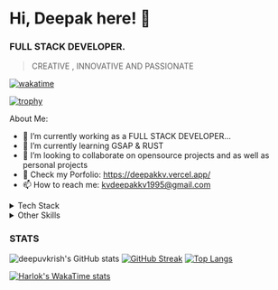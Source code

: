 # Hi, Deepak here! 👋


### FULL STACK DEVELOPER.
> CREATIVE , INNOVATIVE AND PASSIONATE

[![wakatime](https://wakatime.com/badge/github/deepuvkrish/authentication.svg)](https://wakatime.com/badge/github/deepuvkrish/authentication)

[![trophy](https://github-profile-trophy.vercel.app/?username=deepuvkrish&theme=darkhub)](https://github.com/ryo-ma/github-profile-trophy)

About Me:

- 🔭 I’m currently working as a FULL STACK DEVELOPER...
- 🌱 I’m currently learning GSAP & RUST
- 👯 I’m looking to collaborate on opensource projects and as well as personal projects
- 💬 Check my Porfolio: https://deepakkv.vercel.app/
- 📫 How to reach me: kvdeepakkv1995@gmail.com


<details>
<summary>Tech Stack</summary>
  
<picture>
  <img alt="nextjs" src="https://img.icons8.com/?size=50&id=gwR0hbBi5JeZ&format=png&color=FFFFFF">
</picture>
<picture>
  <img alt="reactjs" src="https://img.icons8.com/?size=50&id=123603&format=png&color=000000">
</picture>
<picture>
  <img alt="nextjs" src="https://img.icons8.com/?size=50&id=bqGAqsgNQpmx&format=png&color=000000">
</picture>
<picture>
  <img alt="express" src="https://img.icons8.com/?size=50&id=WNoJgbzDr3i2&format=png&color=000000">
</picture>
<picture>
  <img alt="typescript" src="https://img.icons8.com/?size=50&id=wpZmKzk11AzJ&format=png&color=000000">
</picture>
<picture>
  <img alt="nextjs" src="https://img.icons8.com/?size=50&id=108784&format=png&color=000000">
</picture>
<picture>
  <img alt="nextjs" src="https://img.icons8.com/?size=50&id=lXPUSRCongH1&format=png&color=000000">
</picture>
<picture>
  <img alt="nextjs" src="https://img.icons8.com/?size=50&id=qV-JzWYl9dzP&format=png&color=000000">
</picture>
<picture>
  <img alt="nextjs" src="https://img.icons8.com/?size=50&id=13679&format=png&color=000000">
</picture>
<picture>
  <img alt="php" src="https://img.icons8.com/?size=50&id=YrKoPXb4jv9l&format=png&color=000000">
</picture>
<picture>
  <img alt="nextjs" src="https://img.icons8.com/?size=50&id=20909&format=png&color=000000">
</picture>
<picture>
  <img alt="nextjs" src="https://img.icons8.com/?size=50&id=7gdY5qNXaKC0&format=png&color=000000">
</picture>
<picture>
  <img alt="nextjs" src="https://img.icons8.com/?size=50&id=4PiNHtUJVbLs&format=png&color=000000">
</picture>
<picture>
  <img alt="nextjs" src="https://img.icons8.com/?size=50&id=40670&format=png&color=000000">
</picture>
<picture>
  <img alt="nextjs" src="https://img.icons8.com/?size=50&id=40669&format=png&color=000000">
</picture>
<picture>
  <img alt="mongoDB" src="https://img.icons8.com/?size=50&id=bosfpvRzNOG8&format=png&color=000000">
</picture>

<picture>
  <img alt="mysql" src="https://img.icons8.com/?size=50&id=UFXRpPFebwa2&format=png&color=000000">
</picture>
<picture>
  <img alt="postgre" src="https://img.icons8.com/?size=50&id=38561&format=png&color=000000">
</picture>
<picture>
  <img alt="rust" src="https://img.icons8.com/?size=50&id=AeV543ttZrcT&format=png&color=000000">
</picture>

<picture>
  <img alt="figma" src="https://img.icons8.com/?size=50&id=zfHRZ6i1Wg0U&format=png&color=000000">
</picture>
<picture>
  <img alt="gitlabs" src="https://img.icons8.com/?size=50&id=epZz7YMDqqwA&format=png&color=000000">
</picture>
<picture>
  <img alt="postman" src="https://img.icons8.com/?size=50&id=QEQQKirln6Tf&format=png&color=000000">
</picture>





</details>

<details>
<summary>Other Skills</summary>

| Slno |     Skills    |
|-----:|---------------|
|     1|    Excel      |
|     2|   Adobe PS    |
|     3|    Canva      |
</details>



### STATS
![deepuvkrish's GitHub stats](https://github-readme-stats.vercel.app/api?username=deepuvkrish&show_icons=true&theme=holi)
[![GitHub Streak](https://streak-stats.demolab.com/?user=deepuvkrish&theme=holi-theme)](https://git.io/streak-stats)
[![Top Langs](https://github-readme-stats.vercel.app/api/top-langs/?username=deepuvkrish&layout=donut&theme=holi)](https://github.com/anuraghazra/github-readme-stats)

[![Harlok's WakaTime stats](https://github-readme-stats.vercel.app/api/wakatime?username=deepuvkrish&layout=compact)](https://github.com/anuraghazra/github-readme-stats)


















